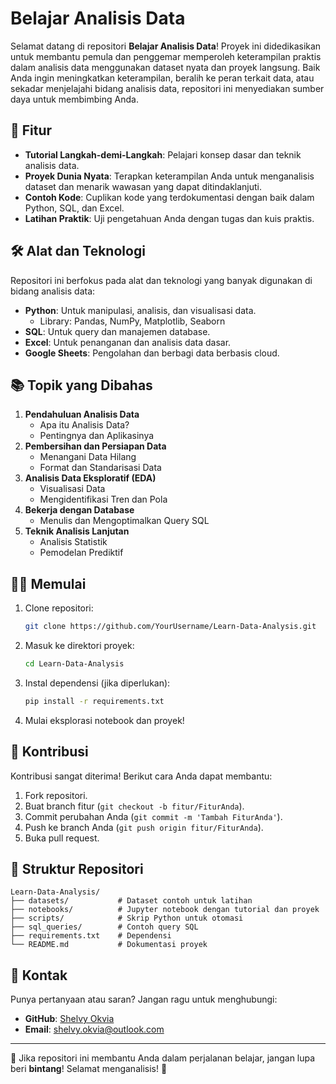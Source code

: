 # Belajar Analisis Data

Selamat datang di repositori **Belajar Analisis Data**! Proyek ini didedikasikan untuk membantu pemula dan penggemar memperoleh keterampilan praktis dalam analisis data menggunakan dataset nyata dan proyek langsung. Baik Anda ingin meningkatkan keterampilan, beralih ke peran terkait data, atau sekadar menjelajahi bidang analisis data, repositori ini menyediakan sumber daya untuk membimbing Anda.

## 🚀 Fitur
- **Tutorial Langkah-demi-Langkah**: Pelajari konsep dasar dan teknik analisis data.
- **Proyek Dunia Nyata**: Terapkan keterampilan Anda untuk menganalisis dataset dan menarik wawasan yang dapat ditindaklanjuti.
- **Contoh Kode**: Cuplikan kode yang terdokumentasi dengan baik dalam Python, SQL, dan Excel.
- **Latihan Praktik**: Uji pengetahuan Anda dengan tugas dan kuis praktis.

## 🛠️ Alat dan Teknologi

Repositori ini berfokus pada alat dan teknologi yang banyak digunakan di bidang analisis data:

- **Python**: Untuk manipulasi, analisis, dan visualisasi data.
  - Library: Pandas, NumPy, Matplotlib, Seaborn
- **SQL**: Untuk query dan manajemen database.
- **Excel**: Untuk penanganan dan analisis data dasar.
- **Google Sheets**: Pengolahan dan berbagi data berbasis cloud.

## 📚 Topik yang Dibahas

1. **Pendahuluan Analisis Data**
   - Apa itu Analisis Data?
   - Pentingnya dan Aplikasinya
2. **Pembersihan dan Persiapan Data**
   - Menangani Data Hilang
   - Format dan Standarisasi Data
3. **Analisis Data Eksploratif (EDA)**
   - Visualisasi Data
   - Mengidentifikasi Tren dan Pola
4. **Bekerja dengan Database**
   - Menulis dan Mengoptimalkan Query SQL
5. **Teknik Analisis Lanjutan**
   - Analisis Statistik
   - Pemodelan Prediktif

## 🧑‍💻 Memulai

1. Clone repositori:
   ```bash
   git clone https://github.com/YourUsername/Learn-Data-Analysis.git
   ```
2. Masuk ke direktori proyek:
   ```bash
   cd Learn-Data-Analysis
   ```
3. Instal dependensi (jika diperlukan):
   ```bash
   pip install -r requirements.txt
   ```
4. Mulai eksplorasi notebook dan proyek!

## 🌟 Kontribusi

Kontribusi sangat diterima! Berikut cara Anda dapat membantu:

1. Fork repositori.
2. Buat branch fitur (`git checkout -b fitur/FiturAnda`).
3. Commit perubahan Anda (`git commit -m 'Tambah FiturAnda'`).
4. Push ke branch Anda (`git push origin fitur/FiturAnda`).
5. Buka pull request.

## 📂 Struktur Repositori

```
Learn-Data-Analysis/
├── datasets/           # Dataset contoh untuk latihan
├── notebooks/          # Jupyter notebook dengan tutorial dan proyek
├── scripts/            # Skrip Python untuk otomasi
├── sql_queries/        # Contoh query SQL
├── requirements.txt    # Dependensi
└── README.md           # Dokumentasi proyek
```

## 📧 Kontak

Punya pertanyaan atau saran? Jangan ragu untuk menghubungi:
- **GitHub**: [Shelvy Okvia](https://github.com/ShelvyOkvia)
- **Email**: shelvy.okvia@outlook.com

---

🌟 Jika repositori ini membantu Anda dalam perjalanan belajar, jangan lupa beri **bintang**! Selamat menganalisis! 🌟
